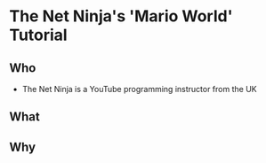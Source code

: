 # The Net Ninja's 'Mario World' Tutorial

## Who

- The Net Ninja is a YouTube programming instructor from the UK

## What

## Why
